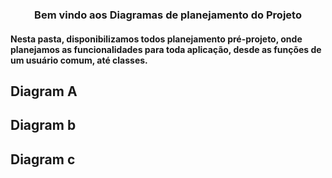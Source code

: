 <h3 align="center">Bem vindo aos Diagramas de planejamento do Projeto</h3>

#### Nesta pasta, disponibilizamos todos planejamento pré-projeto, onde planejamos as funcionalidades para toda aplicação, desde as funções de um usuário comum, até classes.

## Diagram A

## Diagram b

## Diagram c

